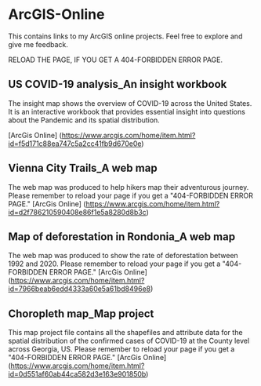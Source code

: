 # ArcGIS-Online
This contains links to my ArcGIS online projects. Feel free to explore and give me feedback.

RELOAD THE PAGE, IF YOU GET A 404-FORBIDDEN ERROR PAGE.

## US COVID-19 analysis_An insight workbook
The insight map shows the overview of COVID-19 across the United States. 
It is an interactive workbook that provides essential insight into questions about the Pandemic and its spatial distribution.

[ArcGis Online] (https://www.arcgis.com/home/item.html?id=f5d171c88ea747c5a2cc41fb9d670e0e)


## Vienna City Trails_A web map
The web map was produced to help hikers map their adventurous journey.
Please remember to reload your page if you get a "404-FORBIDDEN ERROR PAGE."
[ArcGis Online] (https://www.arcgis.com/home/item.html?id=d2f786210590408e86f1e5a8280d8b3c)


## Map of deforestation in Rondonia_A web map
The web map was produced to show the rate of deforestation between 1992 and 2020.
Please remember to reload your page if you get a "404-FORBIDDEN ERROR PAGE."
[ArcGis Online] (https://www.arcgis.com/home/item.html?id=7966beab6edd4333a60e5a61bd8496e8)


## Choropleth map_Map project
This map project file contains all the shapefiles and attribute data for the spatial distribution of the confirmed cases of COVID-19 at the County level across Georgia, US.
Please remember to reload your page if you get a "404-FORBIDDEN ERROR PAGE."
[ArcGis Online] (https://www.arcgis.com/home/item.html?id=0d551af60ab44ca582d3e163e901850b)
